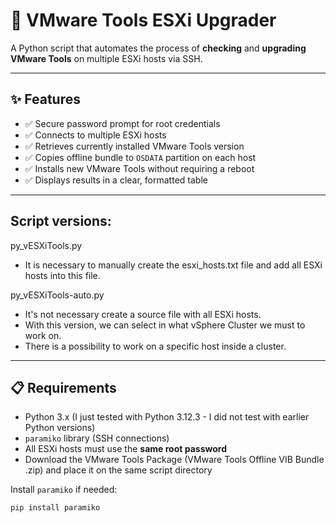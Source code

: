 # 🔧 VMware Tools ESXi Upgrader

A Python script that automates the process of **checking** and **upgrading VMware Tools** on multiple ESXi hosts via SSH.

---

## ✨ Features

- ✅ Secure password prompt for root credentials
- ✅ Connects to multiple ESXi hosts
- ✅ Retrieves currently installed VMware Tools version
- ✅ Copies offline bundle to `OSDATA` partition on each host
- ✅ Installs new VMware Tools without requiring a reboot
- ✅ Displays results in a clear, formatted table

---

## Script versions:

py_vESXiTools.py
- It is necessary to manually create the esxi_hosts.txt file and add all ESXi hosts into this file.

py_vESXiTools-auto.py
- It's not necessary create a source file with all ESXi hosts.
- With this version, we can select in what vSphere Cluster we must to work on.
- There is a possibility to work on a specific host inside a cluster.

---

## 📋 Requirements

- Python 3.x (I just tested with Python 3.12.3 - I did not test with earlier Python versions)
- `paramiko` library (SSH connections)
- All ESXi hosts must use the **same root password**
- Download the VMware Tools Package (VMware Tools Offline VIB Bundle .zip) and place it on the same script directory

Install `paramiko` if needed:

```bash
pip install paramiko

